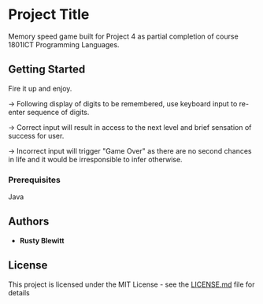 # Project Title

Memory speed game built for Project 4 as partial completion of course 1801ICT Programming Languages.

## Getting Started

Fire it up and enjoy.

-> Following display of digits to be remembered, use keyboard input to re-enter sequence of digits.

-> Correct input will result in access to the next level and brief sensation of success for user.

-> Incorrect input will trigger "Game Over" as there are no second chances in life and it would be irresponsible to infer otherwise.

### Prerequisites

Java

## Authors

* **Rusty Blewitt** 

## License

This project is licensed under the MIT License - see the [LICENSE.md](LICENSE.md) file for details

